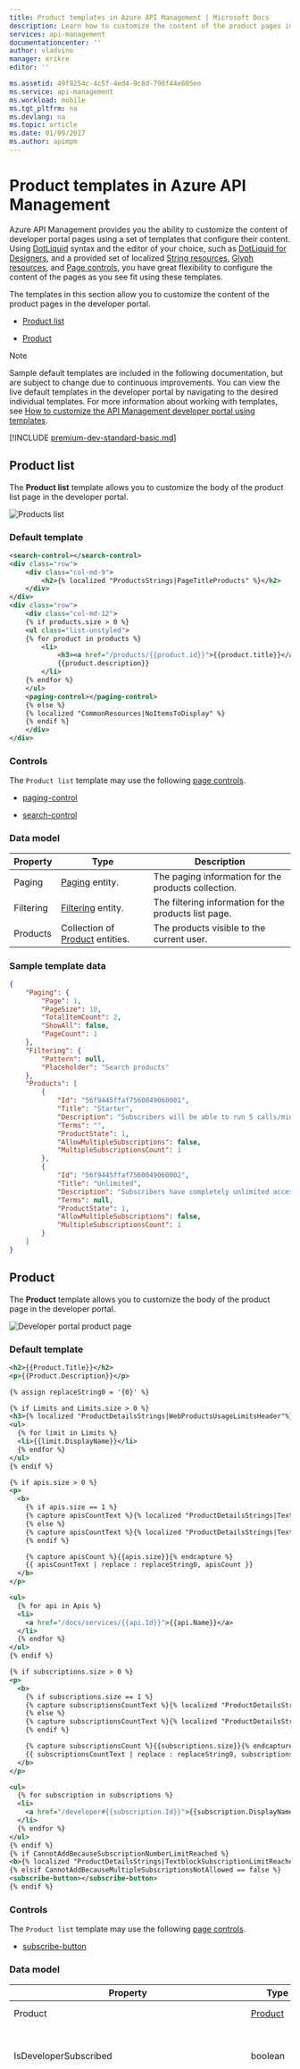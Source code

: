 ```yaml
---
title: Product templates in Azure API Management | Microsoft Docs
description: Learn how to customize the content of the product pages in the Azure API Management developer portal.
services: api-management
documentationcenter: ''
author: vladvino
manager: erikre
editor: ''

ms.assetid: 49f9254c-4c5f-4ed4-9c8d-798f44e805ee
ms.service: api-management
ms.workload: mobile
ms.tgt_pltfrm: na
ms.devlang: na
ms.topic: article
ms.date: 01/09/2017
ms.author: apimpm
---
```

# Product templates in Azure API Management

Azure API Management provides you the ability to customize the content of developer portal pages using a set of templates that configure their content. Using [DotLiquid](http://dotliquidmarkup.org/) syntax and the editor of your choice, such as [DotLiquid for Designers](https://github.com/dotliquid/dotliquid/wiki/DotLiquid-for-Designers), and a provided set of localized [String resources](api-management-template-resources.md#strings), [Glyph resources](api-management-template-resources.md#glyphs), and [Page controls](api-management-page-controls.md), you have great flexibility to configure the content of the pages as you see fit using these templates.  
  
 The templates in this section allow you to customize the content of the product pages in the developer portal.  
  
-   [Product list](#ProductList)  
  
-   [Product](#Product)  
  
> [!NOTE]
>  Sample default templates are included in the following documentation, but are subject to change due to continuous improvements. You can view the live default templates in the developer portal by navigating to the desired individual templates. For more information about working with templates, see [How to customize the API Management developer portal using templates](https://azure.microsoft.com/documentation/articles/api-management-developer-portal-templates/).  

[!INCLUDE [premium-dev-standard-basic.md](../../includes/api-management-availability-premium-dev-standard-basic.md)]
  
##  <a name="ProductList"></a> Product list  
 The **Product list** template allows you to customize the body of the product list page in the developer portal.  
  
 ![Products list](./media/api-management-product-templates/APIM_ProductsListTemplatePage.png "APIM_ProductsListTemplatePage")  
  
### Default template  
  
```xml
<search-control></search-control>
<div class="row">
    <div class="col-md-9">
        <h2>{% localized "ProductsStrings|PageTitleProducts" %}</h2>
    </div>
</div>
<div class="row">
    <div class="col-md-12">
    {% if products.size > 0 %}
    <ul class="list-unstyled">
    {% for product in products %}
        <li>
            <h3><a href="/products/{{product.id}}">{{product.title}}</a></h3>
            {{product.description}}
        </li>
    {% endfor %}
    </ul>
    <paging-control></paging-control>
    {% else %}
    {% localized "CommonResources|NoItemsToDisplay" %}
    {% endif %}
    </div>
</div>
```
  
### Controls  
 The `Product list` template may use the following [page controls](api-management-page-controls.md).  
  
-   [paging-control](api-management-page-controls.md#paging-control)  
  
-   [search-control](api-management-page-controls.md#search-control)  
  
### Data model  
  
|Property|Type|Description|  
|--------------|----------|-----------------|  
|Paging|[Paging](api-management-template-data-model-reference.md#Paging) entity.|The paging information for the products collection.|  
|Filtering|[Filtering](api-management-template-data-model-reference.md#Filtering) entity.|The filtering information for the products list page.|  
|Products|Collection of [Product](api-management-template-data-model-reference.md#Product) entities.|The products visible to the current user.|  
  
### Sample template data  
  
```json
{
    "Paging": {
        "Page": 1,
        "PageSize": 10,
        "TotalItemCount": 2,
        "ShowAll": false,
        "PageCount": 1
    },
    "Filtering": {
        "Pattern": null,
        "Placeholder": "Search products"
    },
    "Products": [
        {
            "Id": "56f9445ffaf7560049060001",
            "Title": "Starter",
            "Description": "Subscribers will be able to run 5 calls/minute up to a maximum of 100 calls/week.",
            "Terms": "",
            "ProductState": 1,
            "AllowMultipleSubscriptions": false,
            "MultipleSubscriptionsCount": 1
        },
        {
            "Id": "56f9445ffaf7560049060002",
            "Title": "Unlimited",
            "Description": "Subscribers have completely unlimited access to the API. Administrator approval is required.",
            "Terms": null,
            "ProductState": 1,
            "AllowMultipleSubscriptions": false,
            "MultipleSubscriptionsCount": 1
        }
    ]
}
```
  
##  <a name="Product"></a> Product  
 The **Product** template allows you to customize the body of the product page in the developer portal.  
  
 ![Developer portal product page](./media/api-management-product-templates/APIM_ProductPage.png "APIM_ProductPage")  
  
### Default template  
  
```xml
<h2>{{Product.Title}}</h2>
<p>{{Product.Description}}</p>

{% assign replaceString0 = '{0}' %}

{% if Limits and Limits.size > 0 %}
<h3>{% localized "ProductDetailsStrings|WebProductsUsageLimitsHeader"%}</h3>
<ul>
  {% for limit in Limits %}
  <li>{{limit.DisplayName}}</li>
  {% endfor %}
</ul>
{% endif %}

{% if apis.size > 0 %}
<p>
  <b>
    {% if apis.size == 1 %}
    {% capture apisCountText %}{% localized "ProductDetailsStrings|TextblockSingleApisCount" %}{% endcapture %}
    {% else %}
    {% capture apisCountText %}{% localized "ProductDetailsStrings|TextblockMultipleApisCount" %}{% endcapture %}
    {% endif %}

    {% capture apisCount %}{{apis.size}}{% endcapture %}
    {{ apisCountText | replace : replaceString0, apisCount }}
  </b>
</p>

<ul>
  {% for api in Apis %}
  <li>
    <a href="/docs/services/{{api.Id}}">{{api.Name}}</a>
  </li>
  {% endfor %}
</ul>
{% endif %}

{% if subscriptions.size > 0 %}
<p>
  <b>
    {% if subscriptions.size == 1 %}
    {% capture subscriptionsCountText %}{% localized "ProductDetailsStrings|TextblockSingleSubscriptionsCount" %}{% endcapture %}
    {% else %}
    {% capture subscriptionsCountText %}{% localized "ProductDetailsStrings|TextblockMultipleSubscriptionsCount" %}{% endcapture %}
    {% endif %}

    {% capture subscriptionsCount %}{{subscriptions.size}}{% endcapture %}
    {{ subscriptionsCountText | replace : replaceString0, subscriptionsCount }}
  </b>
</p>

<ul>
  {% for subscription in subscriptions %}
  <li>
    <a href="/developer#{{subscription.Id}}">{{subscription.DisplayName}}</a>
  </li>
  {% endfor %}
</ul>
{% endif %}
{% if CannotAddBecauseSubscriptionNumberLimitReached %}
<b>{% localized "ProductDetailsStrings|TextblockSubscriptionLimitReached" %}</b>
{% elsif CannotAddBecauseMultipleSubscriptionsNotAllowed == false %}
<subscribe-button></subscribe-button>
{% endif %}
```
  
### Controls  
 The `Product list` template may use the following [page controls](api-management-page-controls.md).  
  
-   [subscribe-button](api-management-page-controls.md#subscribe-button)  
  
### Data model  
  
|Property|Type|Description|  
|--------------|----------|-----------------|  
|Product|[Product](api-management-template-data-model-reference.md#Product)|The specified product.|  
|IsDeveloperSubscribed|boolean|Whether the current user is subscribed to this product.|  
|SubscriptionState|number|The state of the subscription. Possible states are:<br /><br /> -   `0 - suspended` – the subscription is blocked, and the subscriber cannot call any APIs of the product.<br />-   `1 - active` – the subscription is active.<br />-   `2 - expired` – the subscription reached its expiration date and was deactivated.<br />-   `3 - submitted` – the subscription request has been made by the developer, but has not yet been approved or rejected.<br />-   `4 - rejected` – the subscription request has been denied by an administrator.<br />-   `5 - cancelled` – the subscription has been cancelled by the developer or administrator.|  
|Limits|array|This property is deprecated and should not be used.|  
|DelegatedSubscriptionEnabled|boolean|Whether [delegation](https://azure.microsoft.com/documentation/articles/api-management-howto-setup-delegation/) is enabled for this subscription.|  
|DelegatedSubscriptionUrl|string|If delegation is enabled, the delegated subscription URL.|  
|IsAgreed|boolean|If the product has terms, whether the current user has agreed to the terms.|  
|Subscriptions|Collection of [Subscription summary](api-management-template-data-model-reference.md#SubscriptionSummary) entities.|The subscriptions to the product.|  
|Apis|Collection of [API](api-management-template-data-model-reference.md#API) entities.|The APIs in this product.|  
|CannotAddBecauseSubscriptionNumberLimitReached|boolean|Whether the current user is eligible to subscribe to this product with regard to the subscription limit.|  
|CannotAddBecauseMultipleSubscriptionsNotAllowed|boolean|Whether the current user is eligible to subscribe to this product with regard to multiple subscriptions being allowed or not.|  
  
### Sample template data  
  
```json
{
    "Product": {
        "Id": "56f9445ffaf7560049060001",
        "Title": "Starter",
        "Description": "Subscribers will be able to run 5 calls/minute up to a maximum of 100 calls/week.",
        "Terms": "",
        "ProductState": 1,
        "AllowMultipleSubscriptions": false,
        "MultipleSubscriptionsCount": 1
    },
    "IsDeveloperSubscribed": true,
    "SubscriptionState": 1,
    "Limits": [],
    "DelegatedSubscriptionEnabled": false,
    "DelegatedSubscriptionUrl": null,
    "IsAgreed": false,
    "Subscriptions": [
        {
            "Id": "56f9445ffaf7560049070001",
            "DisplayName": "Starter  (default)"
        }
    ],
    "Apis": [
        {
            "id": "56f9445ffaf7560049040001",
            "name": "Echo API",
            "description": null,
            "serviceUrl": "http://echoapi.cloudapp.net/api",
            "path": "echo",
            "protocols": [
                2
            ],
            "authenticationSettings": null,
            "subscriptionKeyParameterNames": null
        }
    ],
    "CannotAddBecauseSubscriptionNumberLimitReached": false,
    "CannotAddBecauseMultipleSubscriptionsNotAllowed": true
}
```

## Next steps
For more information about working with templates, see [How to customize the API Management developer portal using templates](api-management-developer-portal-templates.md).
